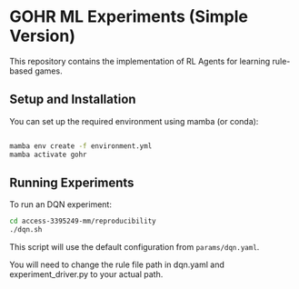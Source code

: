 # GOHR ML Experiments (Simple Version)

This repository contains the implementation of RL Agents for learning rule-based games.

## Setup and Installation

You can set up the required environment using mamba (or conda):
```bash

mamba env create -f environment.yml
mamba activate gohr
```

## Running Experiments
To run an DQN experiment:
```bash
cd access-3395249-mm/reproducibility
./dqn.sh
```
This script will use the default configuration from `params/dqn.yaml`.

You will need to change the rule file path in dqn.yaml and experiment_driver.py to your actual path.

